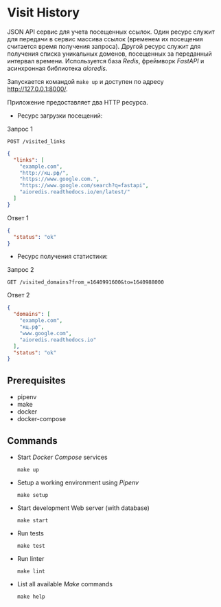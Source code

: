 # Visit History

JSON API сервис для учета посещенных ссылок. Один ресурс служит для передачи в
сервис массива ссылок (временем их посещения считается время получения запроса).
Другой ресурс служит для получения списка уникальных доменов, посещенных за
переданный интервал времени. Используется база _Redis_, фреймворк _FastAPI_
и асинхронная библиотека _aioredis_.

Запускается командой `make up` и доступен по адресу <http://127.0.0.1:8000/>.

Приложение предоставляет два HTTP ресурса.

- Ресурс загрузки посещений:

Запрос 1

`POST /visited_links`

```json
{
  "links": [
    "example.com",
    "http://кц.рф/",
    "https://www.google.com.",
    "https://www.google.com/search?q=fastapi",
    "aioredis.readthedocs.io/en/latest/"
  ]
}
```

Ответ 1

```json
{
  "status": "ok"
}
```

- Ресурс получения статистики:

Запрос 2

`GET /visited_domains?from_=1640991600&to=1640988000`

Ответ 2

```json
{
  "domains": [
    "example.com",
    "кц.рф",
    "www.google.com",
    "aioredis.readthedocs.io"
  ],
  "status": "ok"
}
```

## Prerequisites

- pipenv
- make
- docker
- docker-compose

## Commands

- Start _Docker Compose_ services

  `make up`

- Setup a working environment using _Pipenv_

  `make setup`

- Start development Web server (with database)

  `make start`

- Run tests

  `make test`

- Run linter

  `make lint`

- List all available _Make_ commands

  `make help`
